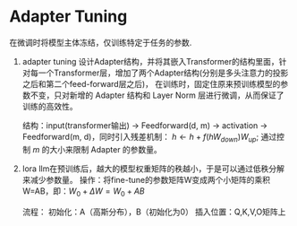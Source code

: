 # Adapter Tuning
在微调时将模型主体冻结，仅训练特定于任务的参数.

1. adapter tuning
   设计Adapter结构，并将其嵌入Transformer的结构里面，针对每一个Transformer层，增加了两个Adapter结构(分别是多头注意力的投影之后和第二个feed-forward层之后)，
   在训练时，固定住原来预训练模型的参数不变，只对新增的 Adapter 结构和 Layer Norm 层进行微调，从而保证了训练的高效性。

   结构：input(transformer输出) -> Feedforward(d, m) -> activation -> Feedforward(m, d)，同时引入残差机制：
      $h \leftarrow h + f(hW_{down})W_{up}$; 通过控制 $m$ 的大小来限制 Adapter 的参数量。

2. lora
   llm在预训练后，越大的模型权重矩阵的秩越小，于是可以通过低秩分解来减少参数量。
   操作：将fine-tune的参数矩阵W变成两个小矩阵的乘积 W=AB，即：$W_0+\Delta W=W_0 +AB$

   流程：
   初始化：A（高斯分布），B（初始化为0）
   插入位置：Q,K,V,O矩阵上